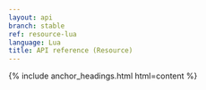 ```yaml
---
layout: api
branch: stable
ref: resource-lua
language: Lua
title: API reference (Resource)
---
```

{% include anchor_headings.html html=content %}